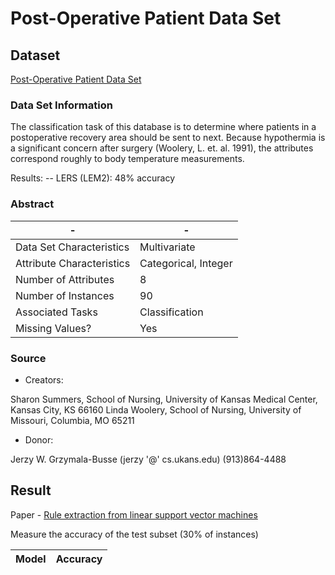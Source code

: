 # Post-Operative Patient Data Set

## Dataset

[Post-Operative Patient Data Set](http://archive.ics.uci.edu/ml/datasets/post-operative+patient)

### Data Set Information

The classification task of this database is to determine where patients in a postoperative recovery area should be sent to next. Because hypothermia is a significant concern after surgery (Woolery, L. et. al. 1991), the attributes correspond roughly to body temperature measurements.

Results:
-- LERS (LEM2): 48% accuracy

### Abstract

-|-
-|-
Data Set Characteristics |Multivariate
Attribute Characteristics|Categorical, Integer
Number of Attributes     |8
Number of Instances      |90
Associated Tasks         |Classification
Missing Values?          |Yes

### Source

* Creators:

Sharon Summers, School of Nursing, University of Kansas
Medical Center, Kansas City, KS 66160
Linda Woolery, School of Nursing, University of Missouri,
Columbia, MO 65211

* Donor:

Jerzy W. Grzymala-Busse (jerzy '@' cs.ukans.edu) (913)864-4488

## Result

Paper - [Rule extraction from linear support vector machines](http://rexa.info/paper/77b535b98a279e3b1ee9499bead3408bc8d58c08)

Measure the accuracy of the test subset (30% of instances)

Model                         |Accuracy
------------------------------|--------
